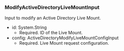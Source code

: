 ### ModifyActiveDirectoryLiveMountInput
Input to modify an Active Directory Live Mount.

- id: System.String
  - Required. ID of the Live Mount.
- config: ActiveDirectoryModifyLiveMountConfigInput
  - Required. Live Mount request configuration.

